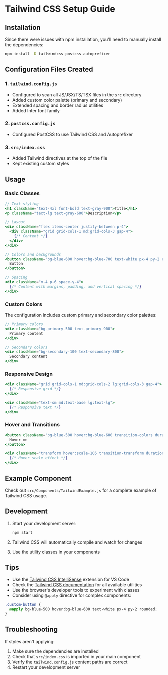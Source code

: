 # Tailwind CSS Setup Guide

## Installation

Since there were issues with npm installation, you'll need to manually install the dependencies:

```bash
npm install -D tailwindcss postcss autoprefixer
```

## Configuration Files Created

### 1. `tailwind.config.js`
- Configured to scan all JS/JSX/TS/TSX files in the `src` directory
- Added custom color palette (primary and secondary)
- Extended spacing and border radius utilities
- Added Inter font family

### 2. `postcss.config.js`
- Configured PostCSS to use Tailwind CSS and Autoprefixer

### 3. `src/index.css`
- Added Tailwind directives at the top of the file
- Kept existing custom styles

## Usage

### Basic Classes
```jsx
// Text styling
<h1 className="text-4xl font-bold text-gray-900">Title</h1>
<p className="text-lg text-gray-600">Description</p>

// Layout
<div className="flex items-center justify-between p-4">
  <div className="grid grid-cols-1 md:grid-cols-3 gap-4">
    {/* Content */}
  </div>
</div>

// Colors and backgrounds
<button className="bg-blue-600 hover:bg-blue-700 text-white px-4 py-2 rounded">
  Button
</button>

// Spacing
<div className="m-4 p-6 space-y-4">
  {/* Content with margins, padding, and vertical spacing */}
</div>
```

### Custom Colors
The configuration includes custom primary and secondary color palettes:

```jsx
// Primary colors
<div className="bg-primary-500 text-primary-900">
  Primary content
</div>

// Secondary colors
<div className="bg-secondary-100 text-secondary-800">
  Secondary content
</div>
```

### Responsive Design
```jsx
<div className="grid grid-cols-1 md:grid-cols-2 lg:grid-cols-3 gap-4">
  {/* Responsive grid */}
</div>

<div className="text-sm md:text-base lg:text-lg">
  {/* Responsive text */}
</div>
```

### Hover and Transitions
```jsx
<button className="bg-blue-500 hover:bg-blue-600 transition-colors duration-300">
  Hover me
</button>

<div className="transform hover:scale-105 transition-transform duration-300">
  {/* Hover scale effect */}
</div>
```

## Example Component

Check out `src/Components/TailwindExample.js` for a complete example of Tailwind CSS usage.

## Development

1. Start your development server:
   ```bash
   npm start
   ```

2. Tailwind CSS will automatically compile and watch for changes

3. Use the utility classes in your components

## Tips

- Use the [Tailwind CSS IntelliSense](https://marketplace.visualstudio.com/items?itemName=bradlc.vscode-tailwindcss) extension for VS Code
- Check the [Tailwind CSS documentation](https://tailwindcss.com/docs) for all available utilities
- Use the browser's developer tools to experiment with classes
- Consider using `@apply` directive for complex components:

```css
.custom-button {
  @apply bg-blue-500 hover:bg-blue-600 text-white px-4 py-2 rounded;
}
```

## Troubleshooting

If styles aren't applying:
1. Make sure the dependencies are installed
2. Check that `src/index.css` is imported in your main component
3. Verify the `tailwind.config.js` content paths are correct
4. Restart your development server 